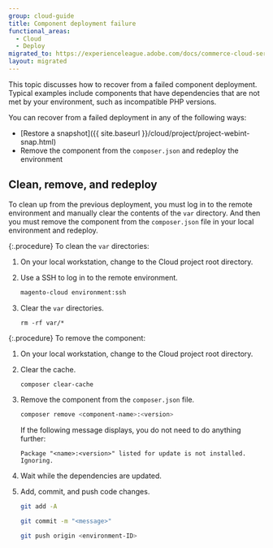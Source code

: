 ```yaml
---
group: cloud-guide
title: Component deployment failure
functional_areas:
  - Cloud
  - Deploy
migrated_to: https://experienceleague.adobe.com/docs/commerce-cloud-service/user-guide/develop/deploy/recover-failed-deployment.html
layout: migrated
---
```


This topic discusses how to recover from a failed component deployment. Typical examples include components that have dependencies that are not met by your environment, such as incompatible PHP versions.

You can recover from a failed deployment in any of the following ways:

-  [Restore a snapshot]({{ site.baseurl }}/cloud/project/project-webint-snap.html)
-  Remove the component from the `composer.json` and redeploy the environment

## Clean, remove, and redeploy

To clean up from the previous deployment, you must log in to the remote environment and manually clear the contents of the `var` directory. And then you must remove the component from the `composer.json` file in your local environment and redeploy.

{:.procedure}
To clean the `var` directories:

1. On your local workstation, change to the Cloud project root directory.

1. Use a SSH to log in to the remote environment.

   ```bash
   magento-cloud environment:ssh
   ```

1. Clear the `var` directories.

   ```shell
   rm -rf var/*
   ```

{:.procedure}
To remove the component:

1. On your local workstation, change to the Cloud project root directory.

1. Clear the cache.

   ```bash
   composer clear-cache
   ```

1. Remove the component from the `composer.json` file.

   ```bash
   composer remove <component-name>:<version>
   ```

   If the following message displays, you do not need to do anything further:

   ```terminal
   Package "<name>:<version>" listed for update is not installed. Ignoring.
   ```

1. Wait while the dependencies are updated.

1. Add, commit, and push code changes.

   ```bash
   git add -A
   ```

   ```bash
   git commit -m "<message>"
   ```

   ```bash
   git push origin <environment-ID>
   ```

